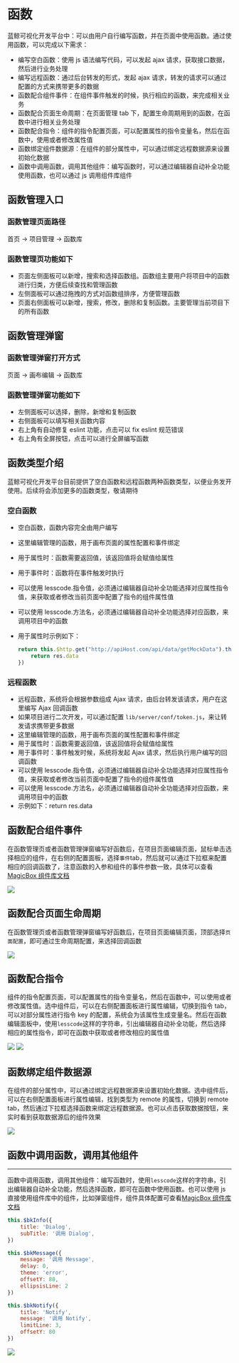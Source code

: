 # 函数

蓝鲸可视化开发平台中：可以由用户自行编写函数，并在页面中使用函数。通过使用函数，可以完成以下需求：
* 编写空白函数：使用 js 语法编写代码，可以发起 ajax 请求，获取接口数据，然后进行业务处理
* 编写远程函数：通过后台转发的形式，发起 ajax 请求，转发的请求可以通过配置的方式来携带更多的数据
* 函数配合组件事件：在组件事件触发的时候，执行相应的函数，来完成相关业务
* 函数配合页面生命周期：在页面管理 tab 下，配置生命周期用到的函数，在函数中进行相关业务处理
* 函数配合指令：组件的指令配置页面，可以配置属性的指令变量名，然后在函数中，使用或者修改属性值
* 函数绑定组件数据源：在组件的部分属性中，可以通过绑定远程数据源来设置初始化数据
* 函数中调用函数，调用其他组件：编写函数时，可以通过编辑器自动补全功能使用函数，也可以通过 js 调用组件库组件

## 函数管理入口

### 函数管理页面路径

首页 -> 项目管理 -> 函数库

### 函数管理页功能如下

* 页面左侧面板可以新增，搜索和选择函数组。函数组主要用户将项目中的函数进行归类，方便后续查找和管理函数
* 左侧面板可以通过拖拽的方式对函数组排序，方便管理函数
* 页面右侧面板可以新增，搜索，修改，删除和复制函数。主要管理当前项目下的所有函数

## 函数管理弹窗

### 函数管理弹窗打开方式

页面 -> 画布编辑 -> 函数库

### 函数管理弹窗功能如下

* 左侧面板可以选择，删除，新增和复制函数
* 右侧面板可以填写相关函数内容
* 右上角有自动修复 eslint 功能，点击可以 fix eslint 规范错误
* 右上角有全屏按钮，点击可以进行全屏编写函数

## 函数类型介绍

蓝鲸可视化开发平台目前提供了空白函数和远程函数两种函数类型，以便业务发开使用。后续将会添加更多的函数类型，敬请期待

### 空白函数

* 空白函数，函数内容完全由用户编写
* 这里编辑管理的函数，用于画布页面的属性配置和事件绑定
* 用于属性时：函数需要返回值，该返回值将会赋值给属性
* 用于事件时：函数将在事件触发时执行
* 可以使用 lesscode.指令值，必须通过编辑器自动补全功能选择对应属性指令值，来获取或者修改当前页面中配置了指令的组件属性值
* 可以使用 lesscode.方法名，必须通过编辑器自动补全功能选择对应函数，来调用项目中的函数
* 用于属性时示例如下：

    ```js
    return this.$http.get("http://apiHost.com/api/data/getMockData").then((res) => {
        return res.data
    })
    ```

### 远程函数

* 远程函数，系统将会根据参数组成 Ajax 请求，由后台转发该请求，用户在这里编写 Ajax 回调函数
* 如果项目进行二次开发，可以通过配置 `lib/server/conf/token.js`，来让转发请求携带更多数据
* 这里编辑管理的函数，用于画布页面的属性配置和事件绑定
* 用于属性时：函数需要返回值，该返回值将会赋值给属性
* 用于事件时：事件触发时候，系统将发起 Ajax 请求，然后执行用户编写的回调函数
* 可以使用 lesscode.指令值，必须通过编辑器自动补全功能选择对应属性指令值，来获取或者修改当前页面中配置了指令的组件属性值
* 可以使用 lesscode.方法名，必须通过编辑器自动补全功能选择对应函数，来调用项目中的函数
* 示例如下：return res.data

## 函数配合组件事件

在函数管理页或者函数管理弹窗编写好函数后，在项目页面编辑页面，鼠标单击选择相应的组件，在右侧的配置面板，选择`事件`tab，然后就可以通过下拉框来配置相应的回调函数了，注意函数的入参和组件的事件参数一致，具体可以查看[MagicBox 组件库文档](https://magicbox.bk.tencent.com/static_api/v3/components_vue/2.0/example/index.html#/)

<img src="../assets/function-event.png" />

## 函数配合页面生命周期

在函数管理页或者函数管理弹窗编写好函数后，在项目页面编辑页面，顶部选择`页面配置`，即可通过生命周期配置，来选择回调函数

<img src="../assets/function-lifecycle.png" />

## 函数配合指令

组件的指令配置页面，可以配置属性的指令变量名，然后在函数中，可以使用或者修改属性值。选中组件后，可以在右侧配置面板进行属性编辑，切换到指令 tab，可以对部分属性进行指令 key 的配置，系统会为该属性生成变量名。然后在函数编辑面板中，使用`lesscode`这样的字符串，引出编辑器自动补全功能，然后选择相应的属性指令，即可在函数中获取或者修改相应的属性值

<img src="../assets/function-dir.png" />

<img src="../assets/function-dir-use.png" />

## 函数绑定组件数据源

在组件的部分属性中，可以通过绑定远程数据源来设置初始化数据。选中组件后，可以在右侧配置面板进行属性编辑，找到类型为 remote 的属性，切换到 remote tab，然后通过下拉框选择函数来绑定远程数据源。也可以点击获取数据按钮，来实时看到获取数据源后的组件效果

<img src="../assets/function-remote.png" />

## 函数中调用函数，调用其他组件
---

函数中调用函数，调用其他组件：编写函数时，使用`lesscode`这样的字符串，引出编辑器自动补全功能，然后选择函数，即可在函数中使用函数。也可以使用 js 直接使用组件库中的组件，比如弹窗组件，组件具体配置可查看[MagicBox 组件库文档](https://magicbox.bk.tencent.com/static_api/v3/components_vue/2.0/example/index.html#/)

```js
this.$bkInfo({
    title: 'Dialog',
    subTitle: '调用 Dialog',
})

this.$bkMessage({
    message: '调用 Message',
    delay: 0,
    theme: 'error',
    offsetY: 80,
    ellipsisLine: 2
})

this.$bkNotify({
    title: 'Notify',
    message: '调用 Notify',
    limitLine: 3,
    offsetY: 80
})
```
<img src="../assets/function-method.png" />
